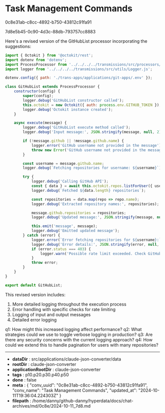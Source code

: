 # Task Management Commands

0c8e31ab-c8cc-4892-b750-43812c91fa91

7d8e5b45-0c90-4d3c-88db-793757cc8883

 Here's a revised version of the GitHubList processor incorporating the suggestions:

```javascript
import { Octokit } from '@octokit/rest';
import dotenv from 'dotenv';
import ProcessProcessor from '../../../../transmissions/src/processors/base/ProcessProcessor.js';
import logger from '../../../../transmissions/src/utils/Logger.js';

dotenv.config({ path: './trans-apps/applications/git-apps/.env' });

class GitHubList extends ProcessProcessor {
    constructor(config) {
        super(config);
        logger.debug('GitHubList constructor called');
        this.octokit = new Octokit({ auth: process.env.GITHUB_TOKEN });
        logger.debug('Octokit instance created');
    }

    async execute(message) {
        logger.debug('GitHubList execute method called');
        logger.debug('Input message:', JSON.stringify(message, null, 2));

        if (!message.github || !message.github.name) {
            logger.error('GitHub username not provided in the message');
            throw new Error('GitHub username not provided in the message');
        }

        const username = message.github.name;
        logger.debug(`Fetching repositories for username: ${username}`);

        try {
            logger.debug('Calling GitHub API');
            const { data } = await this.octokit.repos.listForUser({ username });
            logger.debug(`Fetched ${data.length} repositories`);

            const repositories = data.map(repo => repo.name);
            logger.debug('Extracted repository names:', repositories);

            message.github.repositories = repositories;
            logger.debug('Updated message:', JSON.stringify(message, null, 2));

            this.emit('message', message);
            logger.debug('Emitted updated message');
        } catch (error) {
            logger.error(`Error fetching repositories for ${username}:`, error);
            logger.debug('Error details:', JSON.stringify(error, null, 2));
            if (error.status === 403) {
                logger.warn('Possible rate limit exceeded. Check GitHub API rate limits.');
            }
            throw error;
        }
    }
}

export default GitHubList;
```

This revised version includes:
1. More detailed logging throughout the execution process
2. Error handling with specific checks for rate limiting
3. Logging of input and output messages
4. Detailed error logging

q1: How might this increased logging affect performance?
q2: What strategies could we use to toggle verbose logging in production?
q3: Are there any security concerns with the current logging approach?
q4: How could we extend this to handle pagination for users with many repositories?

---

* **dataDir** : src/applications/claude-json-converter/data
* **rootDir** : claude-json-converter
* **applicationRootDir** : claude-json-converter
* **tags** : p10.p20.p30.p40.p50
* **done** : false
* **meta** : {
  "conv_uuid": "0c8e31ab-c8cc-4892-b750-43812c91fa91",
  "conv_name": "Task Management Commands",
  "updated_at": "2024-10-11T19:36:04.224303Z"
}
* **filepath** : /home/danny/github-danny/hyperdata/docs/chat-archives/md/0c8e/2024-10-11_7d8.md